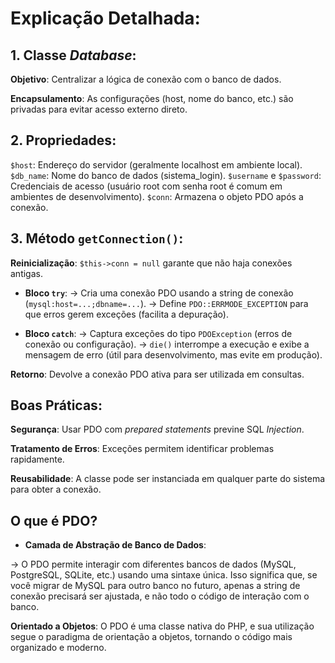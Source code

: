 # Explicação Detalhada:

##  1. Classe *Database*:

**Objetivo**: Centralizar a lógica de conexão com o banco de dados.

**Encapsulamento**: As configurações (host, nome do banco, etc.) são privadas para evitar acesso externo direto.

## 2. **Propriedades**:

`$host`: Endereço do servidor (geralmente localhost em ambiente local).
`$db_name`: Nome do banco de dados (sistema_login).
`$username` e `$password`: Credenciais de acesso (usuário root com senha root é comum em ambientes de desenvolvimento).
`$conn`: Armazena o objeto PDO após a conexão.

## 3. **Método** `getConnection()`:

**Reinicialização**: `$this->conn = null` garante que não haja conexões antigas.

 - **Bloco `try`**:
-> Cria uma conexão PDO usando a string de conexão (`mysql:host=...;dbname=...`).
-> Define `PDO::ERRMODE_EXCEPTION` para que erros gerem exceções (facilita a depuração).

- **Bloco `catch`**:
-> Captura exceções do tipo `PDOException` (erros de conexão ou configuração).
-> `die()` interrompe a execução e exibe a mensagem de erro (útil para desenvolvimento, mas evite em produção).

**Retorno**: Devolve a conexão PDO ativa para ser utilizada em consultas.

## **Boas Práticas**:

**Segurança**: Usar PDO com *prepared statements* previne SQL *Injection*.

**Tratamento de Erros**: Exceções permitem identificar problemas rapidamente.

**Reusabilidade**: A classe pode ser instanciada em qualquer parte do sistema para obter a conexão.


## **O que é PDO?**

 - **Camada de Abstração de Banco de Dados**:

-> O PDO permite interagir com diferentes bancos de dados (MySQL, PostgreSQL, SQLite, etc.) usando uma sintaxe única. Isso significa que, se você migrar de MySQL para outro banco no futuro, apenas a string de conexão precisará ser ajustada, e não todo o código de interação com o banco.

**Orientado a Objetos**:
O PDO é uma classe nativa do PHP, e sua utilização segue o paradigma de orientação a objetos, tornando o código mais organizado e moderno.